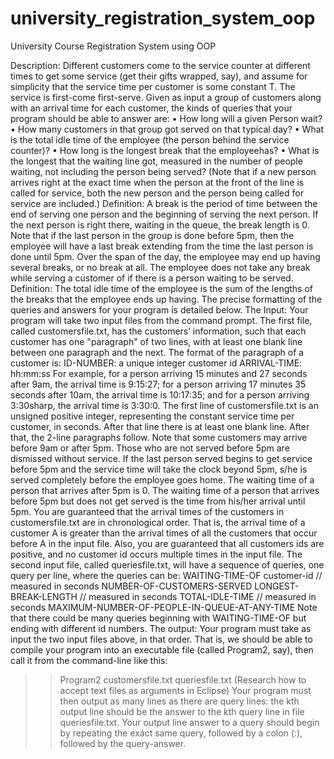 # university_registration_system_oop
University Course Registration System using OOP

Description:
Different customers come to the service counter at different times to get some service (get their gifts wrapped, say), and assume for simplicity that the service time per customer is some constant T.
The service is first-come first-serve.
Given as input a group of customers along with an arrival time for each customer, the kinds of queries that your program should be able to answer are:
• How long will a given Person wait?
• How many customers in that group got served on that typical day?
• What is the total idle time of the employee (the person behind the service counter)?
• How long is the longest break that the employeehas?
• What is the longest that the waiting line got, measured in the number of people waiting, not including the person being served? (Note that if a new person arrives right at the exact time when the person at the front of the line is called for service, both the new person and the person being called for service are included.)
Definition: A break is the period of time between the end of serving one person and the beginning of serving the next person. If the next person is right there, waiting in the queue, the break length is 0. Note that if the last person in the group is done before 5pm, then the employee will have a last break extending from the time the last person is done until 5pm. Over the span of the day, the employee may end up having several breaks, or no break at all. The employee does not take any break while serving a customer of if there is a person waiting to be served.
Definition: The total idle time of the employee is the sum of the lengths of the breaks that the employee ends up having.
The precise formatting of the queries and answers for your program is detailed below.
The Input:
Your program will take two input files from the command prompt.
The first file, called customersfile.txt, has the customers’ information, such that each customer has one "paragraph" of two lines, with at least one blank line between one paragraph and the next. The format of the paragraph of a customer is:
ID-NUMBER: a unique integer customer id ARRIVAL-TIME: hh:mm:ss
For example, for a person arriving 15 minutes and 27 seconds after 9am, the arrival time is 9:15:27; for a person arriving 17 minutes 35 seconds after 10am, the arrival time is 10:17:35; and for a person arriving 3:30sharp, the arrival time is 3:30:0.
The first line of customersfile.txt is an unsigned positive integer, representing the constant service time per customer, in seconds. After that line there is at least one blank line. After that, the 2-line paragraphs follow.
Note that some customers may arrive before 9am or after 5pm. Those who are not served before 5pm are dismissed without service. If the last person served begins to get service before 5pm and the service time will take the clock beyond 5pm, s/he is served completely before the employee goes home. The waiting time of a person that arrives after 5pm is 0. The waiting time of a person that arrives before 5pm but does not get served is the time from his/her arrival until 5pm.
You are guaranteed that the arrival times of the customers in customersfile.txt are in chronological order. That is, the arrival time of a customer A is greater than the arrival times of all the customers that occur before A in the input file. Also, you are guaranteed that all customers ids are positive, and no customer id occurs multiple times in the input file.
The second input file, called queriesfile.txt, will have a sequence of queries, one query per line, where the queries can be:
WAITING-TIME-OF customer-id // measured in seconds NUMBER-OF-CUSTOMERS-SERVED LONGEST-BREAK-LENGTH // measured in seconds
TOTAL-IDLE-TIME // measured in seconds MAXIMUM-NUMBER-OF-PEOPLE-IN-QUEUE-AT-ANY-TIME
Note that there could be many queries beginning with WAITING-TIME-OF but ending with different id numbers.
The output:
Your program must take as input the two input files above, in that order. That is, we should be able to compile your program into an executable file (called Program2, say), then call it from the command-line like this:
>> Program2 customersfile.txt queriesfile.txt
(Research how to accept text files as arguments in Eclipse)
Your program must then output as many lines as there are query lines: the kth output line should be the answer to the kth query line in file queriesfile.txt. Your output line answer to a query should begin by repeating the exact same query, followed by a colon (:), followed
by the query-answer.
